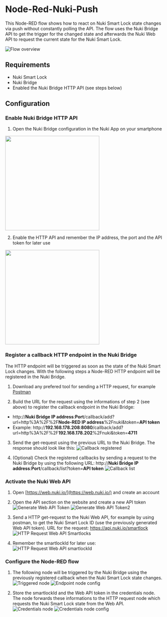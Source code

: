 Node-Red-Nuki-Push
==================

This Node-RED flow shows how to react on Nuki Smart Lock state changes via push without constantly polling the API.
The flow uses the Nuki Bridge API to get the trigger for the changed state and afterwards the Nuki Web API to request the current state for the Nuki Smart Lock.

![Flow overview](https://github.com/CNpunkt/Node-Red-Nuki-Push/blob/master/Ressources/Images/Flow%20overview.png "Flow overview")

## Requirements
 - Nuki Smart Lock
 - Nuki Bridge
 - Enabled the Nuki Bridge HTTP API (see steps below)



## Configuration
### Enable Nuki Bridge HTTP API
1. Open the Nuki Bridge configuration in the Nuki App on your smartphone
<img src="https://github.com/CNpunkt/Node-Red-Nuki-Push/blob/master/Ressources/Images/Open%20Nuki%20Bride%20configuration.png" width="300"> 

2. Enable the HTTP API and remember the IP address, the port and the API token for later use
<img src="https://github.com/CNpunkt/Node-Red-Nuki-Push/blob/master/Ressources/Images/Enable%20HTTP%20API.png" width="300">



### Register a callback HTTP endpoint in the Nuki Bridge
The HTTP endpoint will be triggered as soon as the state of the Nuki Smart Lock changes. With the following steps a Node-RED HTTP endpoint will be registered in the Nuki Bridge.

1. Download any prefered tool for sending a HTTP request, for example [Postman](https://www.postman.com/)

2. Build the URL for the request using the informations of step 2 (see above) to register the callback endpoint in the Nuki Bridge:
 - http://**Nuki Bridge IP address**:**Port**/callback/add?url=http%3A%2F%2F**Node-RED IP address**%2Fnuki&token=**API token**
 - Example: http://**192.168.178.208**:**8080**/callback/add?url=http%3A%2F%2F**192.168.178.202**%2Fnuki&token=**4711**

3. Send the get-request using the previous URL to the Nuki Bridge. The response should look like this:
![Callback registered](https://github.com/CNpunkt/Node-Red-Nuki-Push/blob/master/Ressources/Images/Callback%20registered.png "Callback registered")

4. (Optional) Check the registered callbacks by sending a request to the Nuki Bridge by using the following URL:
http://**Nuki Bridge IP address**:**Port**/callback/list?token=**API token**
![Callback list](https://github.com/CNpunkt/Node-Red-Nuki-Push/blob/master/Ressources/Images/Callback%20list.png "Callback list")



### Activate the Nuki Web API
1. Open [https://web.nuki.io/](https://web.nuki.io/) and create an account

2. Open the API section on the website and create a new API token
![Generate Web API Token](https://github.com/CNpunkt/Node-Red-Nuki-Push/blob/master/Ressources/Images/Generate%20Web%20API%20Token.png "Generate Web API Token")
![Generate Web API Token2](https://github.com/CNpunkt/Node-Red-Nuki-Push/blob/master/Ressources/Images/Generate%20Web%20API%20Token2.png "Generate Web API Token2")

3. Send a HTTP get-request to the Nuki Web API, for example by using postman, to get the Nuki Smart Lock ID (use the previously generated Web API token). URL for the request: https://api.nuki.io/smartlock
![HTTP Request Web API Smartlocks](https://github.com/CNpunkt/Node-Red-Nuki-Push/blob/master/Ressources/Images/HTTP%20Request%20Web%20API%20get%20Smartlocks.png "HTTP Request Web API Smartlocks")

4. Remember the smartlockId for later use:
![HTTP Request Web API smartlockId](https://github.com/CNpunkt/Node-Red-Nuki-Push/blob/master/Ressources/Images/HTTP%20Request%20Web%20API%20smartlockID.png "HTTP Request Web API smartlockId")



### Configure the Node-RED flow
1. The following node will be triggered by the Nuki Bridge using the previously registered callback when the Nuki Smart Lock state changes.
![Triggered node](https://github.com/CNpunkt/Node-Red-Nuki-Push/blob/master/Ressources/Images/Triggered%20node.png "Triggered node")
![Endpoint node config](https://github.com/CNpunkt/Node-Red-Nuki-Push/blob/master/Ressources/Images/Endpoint%20node%20config.png "Endpoint node config")

2. Store the smartlockId and the Web API token in the credentials node. The node forwards these informations to the HTTP request node which requests the Nuki Smart Lock state from the Web API.
![Credentials node](https://github.com/CNpunkt/Node-Red-Nuki-Push/blob/master/Ressources/Images/Credentials%20node.png "Credentials node")
![Credentials node config](https://github.com/CNpunkt/Node-Red-Nuki-Push/blob/master/Ressources/Images/Credentials%20node%20config.png "Credentials node config")
